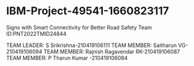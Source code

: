 # IBM-Project-49541-1660823117
Signs with Smart Connectivity for Better Road Safety
Team ID:PNT2022TMID24844

TEAM LEADER: S Srikrishna-210419106111
TEAM MEMBER: Saitharun VG-210419106094
TEAM MEMBER: Rajnish Ragavendar RK-210419106087
TEAM MEMBER: P Tharun Kumar -210419106084
